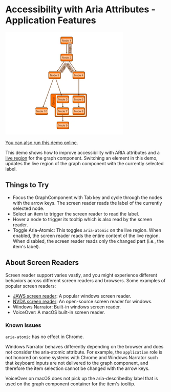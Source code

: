 <!--
 //////////////////////////////////////////////////////////////////////////////
 // @license
 // This file is part of yFiles for HTML.
 // Use is subject to license terms.
 //
 // Copyright (c) by yWorks GmbH, Vor dem Kreuzberg 28,
 // 72070 Tuebingen, Germany. All rights reserved.
 //
 //////////////////////////////////////////////////////////////////////////////
-->
# Accessibility with Aria Attributes - Application Features

<img src="../../../doc/demo-thumbnails/accessibility.webp" alt="demo-thumbnail" height="320"/>

[You can also run this demo online](https://www.yworks.com/demos/application-features/accessibility/).

This demo shows how to improve accessibility with ARIA attributes and a [live region](https://developer.mozilla.org/docs/Web/Accessibility/ARIA/ARIA_Live_Regions) for the graph component. Switching an element in this demo, updates the live region of the graph component with the currently selected label.

## Things to Try

- Focus the GraphComponent with Tab key and cycle through the nodes with the arrow keys. The screen reader reads the label of the currently selected node.
- Select an item to trigger the screen reader to read the label.
- Hover a node to trigger its tooltip which is also read by the screen reader.
- Toggle Aria-Atomic: This toggles `aria-atomic` on the live region. When enabled, the screen reader reads the entire content of the live region. When disabled, the screen reader reads only the changed part (i.e., the item's label).

## About Screen Readers

Screen reader support varies vastly, and you might experience different behaviors across different screen readers and browsers. Some examples of popular screen readers:

- [JAWS screen reader](https://www.freedomscientific.com/products/software/jaws/): A popular windows screen reader.
- [NVDA screen reader](https://www.nvaccess.org/download/): An open-source screen reader for windows.
- Windows Narrator: Built-in windows screen reader.
- VoiceOver: A macOS built-in screen reader.

### Known Issues

`aria-atomic` has no effect in Chrome.

Windows Narrator behaves differently depending on the browser and does not consider the aria-atomic attribute. For example, the `application` role is not honored on some systems with Chrome and Windows Narrator such that keyboard inputs are not delivered to the graph component, and therefore the item selection cannot be changed with the arrow keys.

VoiceOver on macOS does not pick up the aria-describedby label that is used on the graph component container for the item's tooltip.
